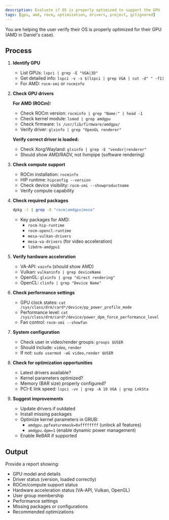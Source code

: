 ```yaml
---
description: Evaluate if OS is properly optimized to support the GPU
tags: [gpu, amd, rocm, optimization, drivers, project, gitignored]
---
```


You are helping the user verify their OS is properly optimized for their GPU (AMD in Daniel's case).

## Process

1. **Identify GPU**
   - List GPUs: `lspci | grep -E "VGA|3D"`
   - Get detailed info: `lspci -v -s $(lspci | grep VGA | cut -d" " -f1)`
   - For AMD: `rocm-smi` or `rocminfo`

2. **Check GPU drivers**

   **For AMD (ROCm):**
   - Check ROCm version: `rocminfo | grep "Name:" | head -1`
   - Check kernel module: `lsmod | grep amdgpu`
   - Check firmware: `ls /usr/lib/firmware/amdgpu/`
   - Verify driver: `glxinfo | grep "OpenGL renderer"`

   **Verify correct driver is loaded:**
   - Check Xorg/Wayland: `glxinfo | grep -E "vendor|renderer"`
   - Should show AMD/RADV, not llvmpipe (software rendering)

3. **Check compute support**
   - ROCm installation: `rocminfo`
   - HIP runtime: `hipconfig --version`
   - Check device visibility: `rocm-smi --showproductname`
   - Verify compute capability

4. **Check required packages**
   ```bash
   dpkg -l | grep -E "rocm|amdgpu|mesa"
   ```
   - Key packages for AMD:
     - `rocm-hip-runtime`
     - `rocm-opencl-runtime`
     - `mesa-vulkan-drivers`
     - `mesa-va-drivers` (for video acceleration)
     - `libdrm-amdgpu1`

5. **Verify hardware acceleration**
   - VA-API: `vainfo` (should show AMD)
   - Vulkan: `vulkaninfo | grep deviceName`
   - OpenGL: `glxinfo | grep "direct rendering"`
   - OpenCL: `clinfo | grep "Device Name"`

6. **Check performance settings**
   - GPU clock states: `cat /sys/class/drm/card*/device/pp_power_profile_mode`
   - Performance level: `cat /sys/class/drm/card*/device/power_dpm_force_performance_level`
   - Fan control: `rocm-smi --showfan`

7. **System configuration**
   - Check user in video/render groups: `groups $USER`
   - Should include: `video`, `render`
   - If not: `sudo usermod -aG video,render $USER`

8. **Check for optimization opportunities**
   - Latest drivers available?
   - Kernel parameters optimized?
   - Memory (BAR size) properly configured?
   - PCI-E link speed: `lspci -vv | grep -A 10 VGA | grep LnkSta`

9. **Suggest improvements**
   - Update drivers if outdated
   - Install missing packages
   - Optimize kernel parameters in GRUB:
     - `amdgpu.ppfeaturemask=0xffffffff` (unlock all features)
     - `amdgpu.dpm=1` (enable dynamic power management)
   - Enable ReBAR if supported

## Output

Provide a report showing:
- GPU model and details
- Driver status (version, loaded correctly)
- ROCm/compute support status
- Hardware acceleration status (VA-API, Vulkan, OpenGL)
- User group membership
- Performance settings
- Missing packages or configurations
- Recommended optimizations
